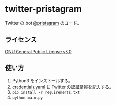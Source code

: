 # twitter-pristagram
Twitter の bot [@pristagram](https://twitter.com/pristagram) のコード。

## ライセンス
[GNU General Public License v3.0](LICENSE)

## 使い方
1. Python3 をインストールする。
1. [credentials.yaml](credentials.sample.yaml) に Twitter の認証情報を記入する。
1. `pip install -r requirements.txt`
1. `python main.py`
